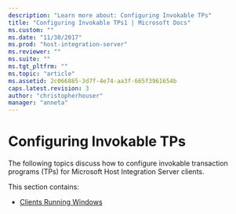 ```yaml
---
description: "Learn more about: Configuring Invokable TPs"
title: "Configuring Invokable TPs1 | Microsoft Docs"
ms.custom: ""
ms.date: "11/30/2017"
ms.prod: "host-integration-server"
ms.reviewer: ""
ms.suite: ""
ms.tgt_pltfrm: ""
ms.topic: "article"
ms.assetid: 2c066865-3d7f-4e74-aa3f-665f3961654b
caps.latest.revision: 3
author: "christopherhouser"
manager: "anneta"
---
```

# Configuring Invokable TPs
The following topics discuss how to configure invokable transaction programs (TPs) for Microsoft Host Integration Server clients.  
  
 This section contains:  
  
-   [Clients Running Windows](../core/clients-running-windows1.md)
